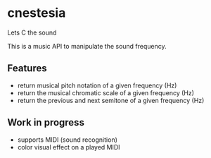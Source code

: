 # cnestesia
Lets C the sound

This is a music API to manipulate the sound frequency.

## Features
- return musical pitch notation of a given frequency (Hz)
- return the musical chromatic scale of a given frequency (Hz)
- return the previous and next semitone of a given frequency (Hz)


## Work in progress
- supports MIDI (sound recognition)
- color visual effect on a played MIDI
